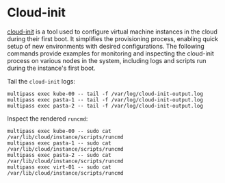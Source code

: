 # Cloud-init

[cloud-init](https://cloudinit.readthedocs.io/en/latest) is a tool used to configure virtual machine instances in the cloud during their first boot. It simplifies the provisioning process, enabling quick setup of new environments with desired configurations. The following commands provide examples for monitoring and inspecting the cloud-init process on various nodes in the system, including logs and scripts run during the instance's first boot.

Tail the `cloud-init` logs:
```console
multipass exec kube-00 -- tail -f /var/log/cloud-init-output.log
multipass exec pasta-1 -- tail -f /var/log/cloud-init-output.log
multipass exec pasta-2 -- tail -f /var/log/cloud-init-output.log
```

Inspect the rendered `runcmd`:
```console
multipass exec kube-00 -- sudo cat /var/lib/cloud/instance/scripts/runcmd
multipass exec pasta-1 -- sudo cat /var/lib/cloud/instance/scripts/runcmd
multipass exec pasta-2 -- sudo cat /var/lib/cloud/instance/scripts/runcmd
multipass exec virt-01 -- sudo cat /var/lib/cloud/instance/scripts/runcmd
```
